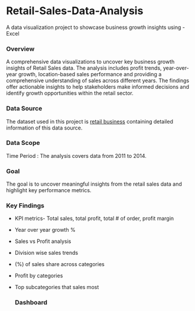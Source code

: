 # Retail-Sales-Data-Analysis
A data visualization project to showcase business growth insights using - Excel


### Overview
A comprehensive data visualizations to uncover key business growth insights of Retail Sales data. The analysis includes profit trends, year-over-year growth, location-based sales performance and providing a comprehensive understanding of sales across different years. The findings offer actionable insights to help stakeholders make informed decisions and identify growth opportunities within the retail sector.

### Data Source
The dataset used in this project is [retail business](https://drive.google.com/file/d/1DrDU_4GB8KsYfnPOhvDZq792sbvpv5Ub/view?usp=sharing) containing detailed information of this data source.

### Data Scope
Time Period : The analysis covers data from 2011 to 2014.

### Goal
The goal is to uncover meaningful insights from the retail sales data and highlight key performance metrics.

### Key Findings
- KPI metrics- Total sales, total profit, total # of order, profit margin
- Year over year growth %
- Sales vs Profit analysis
- Division wise sales trends
- (%) of sales share across categories
- Profit by categories
- Top subcategories that sales most



  ### Dashboard

  



  


